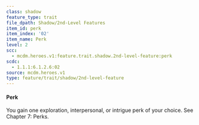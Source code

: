 ```yaml
---
class: shadow
feature_type: trait
file_dpath: Shadow/2nd-Level Features
item_id: perk
item_index: '02'
item_name: Perk
level: 2
scc:
  - mcdm.heroes.v1:feature.trait.shadow.2nd-level-feature:perk
scdc:
  - 1.1.1:6.1.2.6:02
source: mcdm.heroes.v1
type: feature/trait/shadow/2nd-level-feature
---
```


#### Perk

You gain one exploration, interpersonal, or intrigue perk of your choice. See Chapter 7: Perks.
